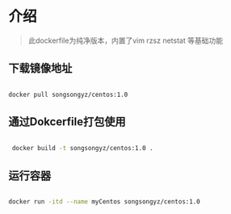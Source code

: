 # 介绍

> 此dockerfile为纯净版本，内置了vim rzsz netstat 等基础功能

## 下载镜像地址

```bash

docker pull songsongyz/centos:1.0

```


## 通过Dokcerfile打包使用

```bash
 
 docker build -t songsongyz/centos:1.0 .

```
## 运行容器

```bash

docker run -itd --name myCentos songsongyz/centos:1.0

```



